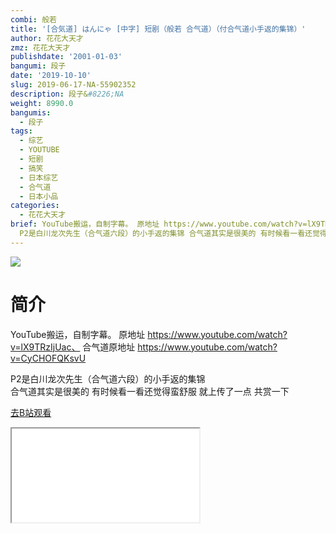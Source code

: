 ```yaml
---
combi: 般若
title: '[合気道] はんにゃ [中字] 短剧（般若 合气道）（付合气道小手返的集锦）'
author: 花花大天才
zmz: 花花大天才
publishdate: '2001-01-03'
bangumi: 段子
date: '2019-10-10'
slug: 2019-06-17-NA-55902352
description: 段子&#8226;NA
weight: 8990.0
bangumis:
  - 段子
tags:
  - 综艺
  - YOUTUBE
  - 短剧
  - 搞笑
  - 日本综艺
  - 合气道
  - 日本小品
categories:
  - 花花大天才
brief: YouTube搬运，自制字幕。 原地址 https://www.youtube.com/watch?v=lX9TRzIjUac、 合气道原地址 https://www.youtube.com/watch?v=CyCHOFQKsvU
  P2是白川龙次先生（合气道六段）的小手返的集锦 合气道其实是很美的 有时候看一看还觉得蛮舒服 就上传了一点 共赏一下
---
```

![](https://raw.githubusercontent.com/tcgriffith/owaraisite/master/static/tmpimg/f63282286b45db32bd18f10774e40cba5c607256.jpg.480.jpg)
# 简介  
YouTube搬运，自制字幕。
原地址  https://www.youtube.com/watch?v=lX9TRzIjUac、
合气道原地址  https://www.youtube.com/watch?v=CyCHOFQKsvU

P2是白川龙次先生（合气道六段）的小手返的集锦  
合气道其实是很美的 有时候看一看还觉得蛮舒服 就上传了一点 共赏一下  

[去B站观看](https://www.bilibili.com/video/av55902352/)
<div class ="resp-container"><iframe class="testiframe" src="//player.bilibili.com/player.html?aid=55902352"", scrolling="no", allowfullscreen="true" > </iframe></div> 
